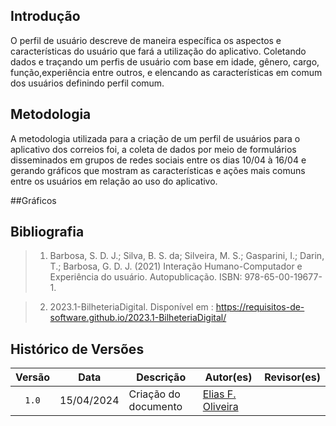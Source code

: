 ## Introdução

O perfil de usuário descreve de maneira específica os aspectos e características do usuário que fará a utilização do aplicativo. Coletando dados e traçando um perfis de usuário com base em idade, gênero, cargo, função,experiência entre outros, e elencando as características em comum dos usuários definindo perfil comum.


## Metodologia

A metodologia utilizada para a criação de um perfil de usuários para o aplicativo dos correios foi, a coleta de dados por meio de formulários disseminados em grupos de redes sociais entre os dias 10/04 à 16/04 e gerando gráficos que mostram as características e ações mais comuns entre os usuários em relação ao uso do aplicativo.

##Gráficos

## Bibliografia

>1. Barbosa, S. D. J.; Silva, B. S. da; Silveira, M. S.; Gasparini, I.; Darin, T.; Barbosa, G. D. J. (2021) Interação Humano-Computador e Experiência do usuário. Autopublicação. ISBN: 978-65-00-19677-1.

>2. 2023.1-BilheteriaDigital.
    Disponível em :  <https://requisitos-de-software.github.io/2023.1-BilheteriaDigital/>

## Histórico de Versões

| Versão | Data | Descrição | Autor(es) | Revisor(es) |
| :----: | :--: | --------- | ----------- | ------ |
| `1.0`  | 15/04/2024 | Criação do documento | [Elias F. Oliveira](https://github.com/EliasOliver21) |   |